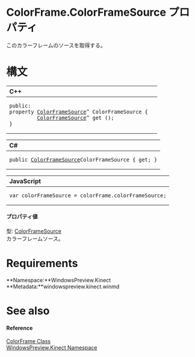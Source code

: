 ColorFrame.ColorFrameSource プロパティ  
====================================  

このカラーフレームのソースを取得する。
<span id="syntaxSection"></span>

構文
======  

<table>
<colgroup>
<col width="100%" />
</colgroup>
<thead>
<tr class="header">
<th align="left">C++</th>
</tr>
</thead>
<tbody>
<tr class="odd">
<td align="left"><pre><code>public:  
property <a href="../../ColorFrameSource_Class.md">ColorFrameSource</a>^ ColorFrameSource {  
         <a href="../../ColorFrameSource_Class.md">ColorFrameSource</a>^ get ();  
}</code></pre></td>
</tr>
</tbody>
</table>

<table>
<colgroup>
<col width="100%" />
</colgroup>
<thead>
<tr class="header">
<th align="left">C#</th>
</tr>
</thead>
<tbody>
<tr class="odd">
<td align="left"><pre><code>public <a href="../../ColorFrameSource_Class.md">ColorFrameSource</a>ColorFrameSource { get; }</code></pre></td>
</tr>
</tbody>
</table>

<table>
<colgroup>
<col width="100%" />
</colgroup>
<thead>
<tr class="header">
<th align="left">JavaScript</th>
</tr>
</thead>
<tbody>
<tr class="odd">
<td align="left"><pre><code>var colorFrameSource = colorFrame.colorFrameSource;</code></pre></td>
</tr>
</tbody>
</table>

<span id="ID4EU"></span>
#### プロパティ値  

型: [ColorFrameSource](../../ColorFrameSource_Class.md)  
 カラーフレームソース。  

<span id="requirements"></span>

Requirements  
============  

**Namespace:**WindowsPreview.Kinect  
**Metadata:**windowspreview.kinect.winmd  

<span id="ID4ECB"></span>

See also  
========  

<span id="ID4EEB"></span>
#### Reference  

[ColorFrame Class](../../ColorFrame_Class.md)  
 [WindowsPreview.Kinect Namespace](../../../Kinect.md)  



<!--Please do not edit the data in the comment block below.-->
<!--
TOCTitle : ColorFrameSource Property
RLTitle : ColorFrame.ColorFrameSource Property
KeywordK : ColorFrameSource property
KeywordK : ColorFrame.ColorFrameSource property
KeywordF : WindowsPreview.Kinect.ColorFrame.ColorFrameSource
KeywordF : ColorFrame.ColorFrameSource
KeywordF : ColorFrameSource
KeywordF : WindowsPreview.Kinect.ColorFrame.ColorFrameSource
KeywordA : P:WindowsPreview.Kinect.ColorFrame.ColorFrameSource
AssetID : P:WindowsPreview.Kinect.ColorFrame.ColorFrameSource
Locale : en-us
CommunityContent : 1
APIType : Managed
APILocation : windowspreview.kinect.winmd
APIName : WindowsPreview.Kinect.ColorFrame.ColorFrameSource
TargetOS : Windows
TopicType : kbSyntax
DevLang : VB
DevLang : CSharp
DevLang : JavaScript
DevLang : C++
DocSet : K4Wv2
ProjType : K4Wv2Proj
Technology : Kinect for Windows
Product : Kinect for Windows SDK v2
productversion : 20
-->
